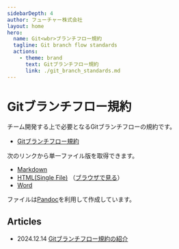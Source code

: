 ```yaml
---
sidebarDepth: 4
author: フューチャー株式会社
layout: home
hero:
  name: Git<wbr>ブランチフロー規約
  tagline: Git branch flow standards
  actions:
    - theme: brand
      text: Gitブランチフロー規約
      link: ./git_branch_standards.md
---
```


# Gitブランチフロー規約

チーム開発する上で必要となるGitブランチフローの規約です。

- [Gitブランチフロー規約](git_branch_standards.md)

次のリンクから単一ファイル版を取得できます。

- [Markdown](https://github.com/future-architect/arch-guidelines/blob/master/documents/forGitBranch/git_branch_standards.md)
- [HTML(Single File)](https://github.com/future-architect/arch-guidelines/blob/gh-pages/resources/Gitブランチフロー規約.html) （[ブラウザで見る](https://future-architect.github.io/arch-guidelines/resources/Gitブランチフロー規約.html)）
- [Word](https://github.com/future-architect/arch-guidelines/raw/gh-pages/resources/Gitブランチフロー規約.docx)

ファイルは[Pandoc]を利用して作成しています。

[pandoc]: https://pandoc.org/

## Articles

- 2024.12.14 [Gitブランチフロー規約の紹介](https://future-architect.github.io/articles/20241214a/)
